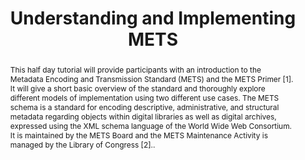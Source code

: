 ---
abstract: This half day tutorial will provide participants with an introduction to
  the Metadata Encoding and Transmission Standard (METS) and the METS Primer [1].
  It will give a short basic overview of the standard and thoroughly explore different
  models of implementation using two different use cases. The METS schema is a standard
  for encoding descriptive, administrative, and structural metadata regarding objects
  within digital libraries as well as digital archives, expressed using the XML schema
  language of the World Wide Web Consortium. It is maintained by the METS Board and
  the METS Maintenance Activity is managed by the Library of Congress [2]..
creators:
- Lehtonen, Juha
- Mosely, Sean
- Bredenberg, Karin
date: null
document_url: https://services.phaidra.univie.ac.at/api/object/o:1079750/download
grand_parent: iPRES
institutions: []
keywords: []
landing_page_url: https://phaidra.univie.ac.at/o:1079750
language: eng
layout: publication
license: CC BY 4.0 International
notes_url: null
parent: iPRES 2019
publication_type: paper
size: 125182
slides_url: null
source_name: iPRES
title: 'Understanding and Implementing METS '
year: 2019
---